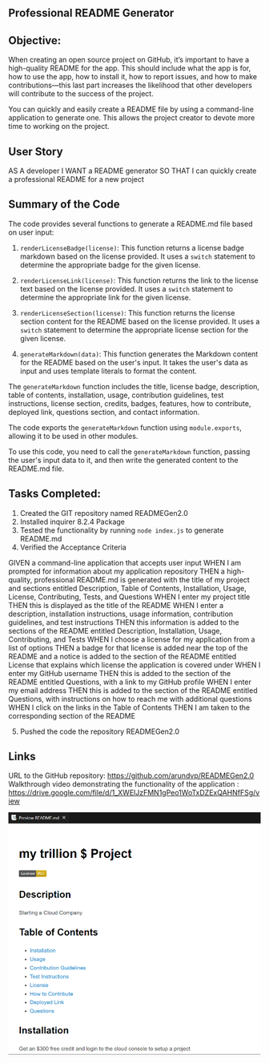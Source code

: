 ## Professional README Generator

## Objective:

When creating an open source project on GitHub, it’s important to have a high-quality README for the app. This should include what the app is for, how to use the app, how to install it, how to report issues, and how to make contributions—this last part increases the likelihood that other developers will contribute to the success of the project.

You can quickly and easily create a README file by using a command-line application to generate one. This allows the project creator to devote more time to working on the project.


## User Story

AS A developer
I WANT a README generator
SO THAT I can quickly create a professional README for a new project


## Summary of the Code 

The code provides several functions to generate a README.md file based on user input:

1. `renderLicenseBadge(license)`: This function returns a license badge markdown based on the license provided. It uses a `switch` statement to determine the appropriate badge for the given license.

2. `renderLicenseLink(license)`: This function returns the link to the license text based on the license provided. It uses a `switch` statement to determine the appropriate link for the given license.

3. `renderLicenseSection(license)`: This function returns the license section content for the README based on the license provided. It uses a `switch` statement to determine the appropriate license section for the given license.

4. `generateMarkdown(data)`: This function generates the Markdown content for the README based on the user's input. It takes the user's data as input and uses template literals to format the content.

The `generateMarkdown` function includes the title, license badge, description, table of contents, installation, usage, contribution guidelines, test instructions, license section, credits, badges, features, how to contribute, deployed link, questions section, and contact information.

The code exports the `generateMarkdown` function using `module.exports`, allowing it to be used in other modules.

To use this code, you need to call the `generateMarkdown` function, passing the user's input data to it, and then write the generated content to the README.md file.


## Tasks Completed: 

1. Created the GIT repository named READMEGen2.0
2. Installed inquirer 8.2.4 Package 
3. Tested the functionality by running `node index.js` to generate README.md 
4. Verified the Acceptance Criteria

GIVEN a command-line application that accepts user input
WHEN I am prompted for information about my application repository
THEN a high-quality, professional README.md is generated with the title of my project and sections entitled Description, Table of Contents, Installation, Usage, License, Contributing, Tests, and Questions
WHEN I enter my project title
THEN this is displayed as the title of the README
WHEN I enter a description, installation instructions, usage information, contribution guidelines, and test instructions
THEN this information is added to the sections of the README entitled Description, Installation, Usage, Contributing, and Tests
WHEN I choose a license for my application from a list of options
THEN a badge for that license is added near the top of the README and a notice is added to the section of the README entitled License that explains which license the application is covered under
WHEN I enter my GitHub username
THEN this is added to the section of the README entitled Questions, with a link to my GitHub profile
WHEN I enter my email address
THEN this is added to the section of the README entitled Questions, with instructions on how to reach me with additional questions
WHEN I click on the links in the Table of Contents
THEN I am taken to the corresponding section of the README


5. Pushed the code the repository READMEGen2.0




## Links

URL to the GitHub repository: https://github.com/arundvp/READMEGen2.0
Walkthrough video demonstrating the functionality of the application : https://drive.google.com/file/d/1_XWElJzFMN1gPeo1WoTxDZExQAHNfFSg/view

![Screenshot for the webpage](app-img.png)